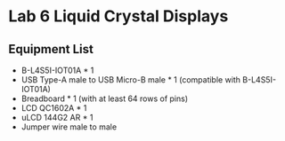 # Lab 6 Liquid Crystal Displays

## Equipment List
- B-L4S5I-IOT01A * 1
- USB Type-A male to USB Micro-B male * 1 (compatible with B-L4S5I-IOT01A)
- Breadboard * 1 (with at least 64 rows of pins)
- LCD QC1602A * 1
- uLCD 144G2 AR * 1
- Jumper wire male to male
